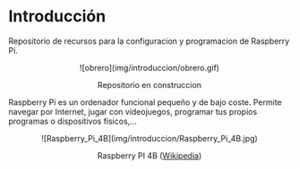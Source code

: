 # **Introducción**


Repositorio de recursos para la configuracion y programacion de Raspberry Pi.

<center>
![obrero](img/introduccion/obrero.gif)

Repositorio en construccion
</center>

Raspberry Pi es un ordenador funcional pequeño y de bajo coste. Permite navegar por Internet, jugar con videojuegos, programar tus propios programas o dispositivos físicos,...

<center>
![Raspberry_Pi_4B](img/introduccion/Raspberry_Pi_4B.jpg)

Raspberry PI 4B ([Wikipedia](https://es.wikipedia.org/wiki/Raspberry_Pi))
</center>
